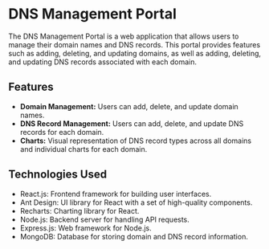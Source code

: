 # DNS Management Portal

The DNS Management Portal is a web application that allows users to manage their domain names and DNS records. This portal provides features such as adding, deleting, and updating domains, as well as adding, deleting, and updating DNS records associated with each domain.

## Features

- **Domain Management:** Users can add, delete, and update domain names.
- **DNS Record Management:** Users can add, delete, and update DNS records for each domain.
- **Charts:** Visual representation of DNS record types across all domains and individual charts for each domain.

## Technologies Used

- React.js: Frontend framework for building user interfaces.
- Ant Design: UI library for React with a set of high-quality components.
- Recharts: Charting library for React.
- Node.js: Backend server for handling API requests.
- Express.js: Web framework for Node.js.
- MongoDB: Database for storing domain and DNS record information.